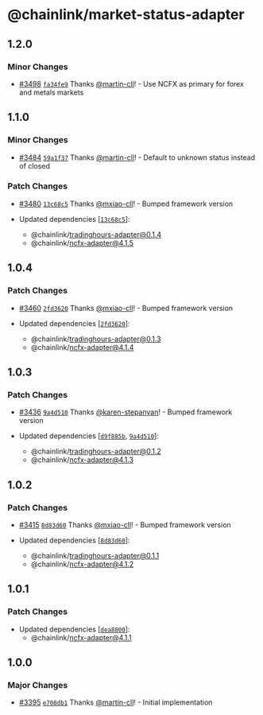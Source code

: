 # @chainlink/market-status-adapter

## 1.2.0

### Minor Changes

- [#3498](https://github.com/smartcontractkit/external-adapters-js/pull/3498) [`fa34fe9`](https://github.com/smartcontractkit/external-adapters-js/commit/fa34fe96b09c1e99b73ddadebdba9da0e6529c0d) Thanks [@martin-cll](https://github.com/martin-cll)! - Use NCFX as primary for forex and metals markets

## 1.1.0

### Minor Changes

- [#3484](https://github.com/smartcontractkit/external-adapters-js/pull/3484) [`59a1f37`](https://github.com/smartcontractkit/external-adapters-js/commit/59a1f3733c45bcede3da05c240bc6e7422393535) Thanks [@martin-cll](https://github.com/martin-cll)! - Default to unknown status instead of closed

### Patch Changes

- [#3480](https://github.com/smartcontractkit/external-adapters-js/pull/3480) [`13c68c5`](https://github.com/smartcontractkit/external-adapters-js/commit/13c68c550cd0131940c41eb28d2f257d68d6312c) Thanks [@mxiao-cll](https://github.com/mxiao-cll)! - Bumped framework version

- Updated dependencies [[`13c68c5`](https://github.com/smartcontractkit/external-adapters-js/commit/13c68c550cd0131940c41eb28d2f257d68d6312c)]:
  - @chainlink/tradinghours-adapter@0.1.4
  - @chainlink/ncfx-adapter@4.1.5

## 1.0.4

### Patch Changes

- [#3460](https://github.com/smartcontractkit/external-adapters-js/pull/3460) [`2fd3620`](https://github.com/smartcontractkit/external-adapters-js/commit/2fd362051a0b8f9b1c0c564ade41780fcf9f379b) Thanks [@mxiao-cll](https://github.com/mxiao-cll)! - Bumped framework version

- Updated dependencies [[`2fd3620`](https://github.com/smartcontractkit/external-adapters-js/commit/2fd362051a0b8f9b1c0c564ade41780fcf9f379b)]:
  - @chainlink/tradinghours-adapter@0.1.3
  - @chainlink/ncfx-adapter@4.1.4

## 1.0.3

### Patch Changes

- [#3436](https://github.com/smartcontractkit/external-adapters-js/pull/3436) [`9a4d510`](https://github.com/smartcontractkit/external-adapters-js/commit/9a4d510dff13669760a91738dbe7df524f077483) Thanks [@karen-stepanyan](https://github.com/karen-stepanyan)! - Bumped framework version

- Updated dependencies [[`d9f885b`](https://github.com/smartcontractkit/external-adapters-js/commit/d9f885b29c1e3c536156c57fce9a57091df790ed), [`9a4d510`](https://github.com/smartcontractkit/external-adapters-js/commit/9a4d510dff13669760a91738dbe7df524f077483)]:
  - @chainlink/tradinghours-adapter@0.1.2
  - @chainlink/ncfx-adapter@4.1.3

## 1.0.2

### Patch Changes

- [#3415](https://github.com/smartcontractkit/external-adapters-js/pull/3415) [`8d83d60`](https://github.com/smartcontractkit/external-adapters-js/commit/8d83d60953e04b1f797f21f1504a3976ea0a4f36) Thanks [@mxiao-cll](https://github.com/mxiao-cll)! - Bumped framework version

- Updated dependencies [[`8d83d60`](https://github.com/smartcontractkit/external-adapters-js/commit/8d83d60953e04b1f797f21f1504a3976ea0a4f36)]:
  - @chainlink/tradinghours-adapter@0.1.1
  - @chainlink/ncfx-adapter@4.1.2

## 1.0.1

### Patch Changes

- Updated dependencies [[`dea8800`](https://github.com/smartcontractkit/external-adapters-js/commit/dea88009fcfd474dd5516005dc9e074a3a89d579)]:
  - @chainlink/ncfx-adapter@4.1.1

## 1.0.0

### Major Changes

- [#3395](https://github.com/smartcontractkit/external-adapters-js/pull/3395) [`e708db1`](https://github.com/smartcontractkit/external-adapters-js/commit/e708db177c613b06a60447b8094198966f8be1c4) Thanks [@martin-cll](https://github.com/martin-cll)! - Initial implementation
